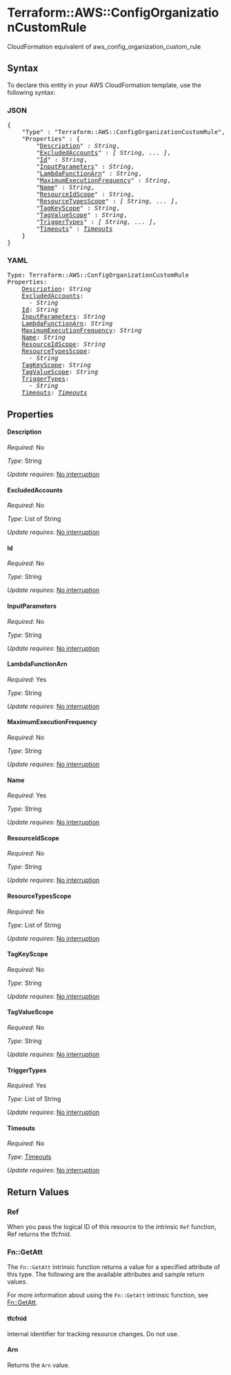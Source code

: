 # Terraform::AWS::ConfigOrganizationCustomRule

CloudFormation equivalent of aws_config_organization_custom_rule

## Syntax

To declare this entity in your AWS CloudFormation template, use the following syntax:

### JSON

<pre>
{
    "Type" : "Terraform::AWS::ConfigOrganizationCustomRule",
    "Properties" : {
        "<a href="#description" title="Description">Description</a>" : <i>String</i>,
        "<a href="#excludedaccounts" title="ExcludedAccounts">ExcludedAccounts</a>" : <i>[ String, ... ]</i>,
        "<a href="#id" title="Id">Id</a>" : <i>String</i>,
        "<a href="#inputparameters" title="InputParameters">InputParameters</a>" : <i>String</i>,
        "<a href="#lambdafunctionarn" title="LambdaFunctionArn">LambdaFunctionArn</a>" : <i>String</i>,
        "<a href="#maximumexecutionfrequency" title="MaximumExecutionFrequency">MaximumExecutionFrequency</a>" : <i>String</i>,
        "<a href="#name" title="Name">Name</a>" : <i>String</i>,
        "<a href="#resourceidscope" title="ResourceIdScope">ResourceIdScope</a>" : <i>String</i>,
        "<a href="#resourcetypesscope" title="ResourceTypesScope">ResourceTypesScope</a>" : <i>[ String, ... ]</i>,
        "<a href="#tagkeyscope" title="TagKeyScope">TagKeyScope</a>" : <i>String</i>,
        "<a href="#tagvaluescope" title="TagValueScope">TagValueScope</a>" : <i>String</i>,
        "<a href="#triggertypes" title="TriggerTypes">TriggerTypes</a>" : <i>[ String, ... ]</i>,
        "<a href="#timeouts" title="Timeouts">Timeouts</a>" : <i><a href="timeouts.md">Timeouts</a></i>
    }
}
</pre>

### YAML

<pre>
Type: Terraform::AWS::ConfigOrganizationCustomRule
Properties:
    <a href="#description" title="Description">Description</a>: <i>String</i>
    <a href="#excludedaccounts" title="ExcludedAccounts">ExcludedAccounts</a>: <i>
      - String</i>
    <a href="#id" title="Id">Id</a>: <i>String</i>
    <a href="#inputparameters" title="InputParameters">InputParameters</a>: <i>String</i>
    <a href="#lambdafunctionarn" title="LambdaFunctionArn">LambdaFunctionArn</a>: <i>String</i>
    <a href="#maximumexecutionfrequency" title="MaximumExecutionFrequency">MaximumExecutionFrequency</a>: <i>String</i>
    <a href="#name" title="Name">Name</a>: <i>String</i>
    <a href="#resourceidscope" title="ResourceIdScope">ResourceIdScope</a>: <i>String</i>
    <a href="#resourcetypesscope" title="ResourceTypesScope">ResourceTypesScope</a>: <i>
      - String</i>
    <a href="#tagkeyscope" title="TagKeyScope">TagKeyScope</a>: <i>String</i>
    <a href="#tagvaluescope" title="TagValueScope">TagValueScope</a>: <i>String</i>
    <a href="#triggertypes" title="TriggerTypes">TriggerTypes</a>: <i>
      - String</i>
    <a href="#timeouts" title="Timeouts">Timeouts</a>: <i><a href="timeouts.md">Timeouts</a></i>
</pre>

## Properties

#### Description

_Required_: No

_Type_: String

_Update requires_: [No interruption](https://docs.aws.amazon.com/AWSCloudFormation/latest/UserGuide/using-cfn-updating-stacks-update-behaviors.html#update-no-interrupt)

#### ExcludedAccounts

_Required_: No

_Type_: List of String

_Update requires_: [No interruption](https://docs.aws.amazon.com/AWSCloudFormation/latest/UserGuide/using-cfn-updating-stacks-update-behaviors.html#update-no-interrupt)

#### Id

_Required_: No

_Type_: String

_Update requires_: [No interruption](https://docs.aws.amazon.com/AWSCloudFormation/latest/UserGuide/using-cfn-updating-stacks-update-behaviors.html#update-no-interrupt)

#### InputParameters

_Required_: No

_Type_: String

_Update requires_: [No interruption](https://docs.aws.amazon.com/AWSCloudFormation/latest/UserGuide/using-cfn-updating-stacks-update-behaviors.html#update-no-interrupt)

#### LambdaFunctionArn

_Required_: Yes

_Type_: String

_Update requires_: [No interruption](https://docs.aws.amazon.com/AWSCloudFormation/latest/UserGuide/using-cfn-updating-stacks-update-behaviors.html#update-no-interrupt)

#### MaximumExecutionFrequency

_Required_: No

_Type_: String

_Update requires_: [No interruption](https://docs.aws.amazon.com/AWSCloudFormation/latest/UserGuide/using-cfn-updating-stacks-update-behaviors.html#update-no-interrupt)

#### Name

_Required_: Yes

_Type_: String

_Update requires_: [No interruption](https://docs.aws.amazon.com/AWSCloudFormation/latest/UserGuide/using-cfn-updating-stacks-update-behaviors.html#update-no-interrupt)

#### ResourceIdScope

_Required_: No

_Type_: String

_Update requires_: [No interruption](https://docs.aws.amazon.com/AWSCloudFormation/latest/UserGuide/using-cfn-updating-stacks-update-behaviors.html#update-no-interrupt)

#### ResourceTypesScope

_Required_: No

_Type_: List of String

_Update requires_: [No interruption](https://docs.aws.amazon.com/AWSCloudFormation/latest/UserGuide/using-cfn-updating-stacks-update-behaviors.html#update-no-interrupt)

#### TagKeyScope

_Required_: No

_Type_: String

_Update requires_: [No interruption](https://docs.aws.amazon.com/AWSCloudFormation/latest/UserGuide/using-cfn-updating-stacks-update-behaviors.html#update-no-interrupt)

#### TagValueScope

_Required_: No

_Type_: String

_Update requires_: [No interruption](https://docs.aws.amazon.com/AWSCloudFormation/latest/UserGuide/using-cfn-updating-stacks-update-behaviors.html#update-no-interrupt)

#### TriggerTypes

_Required_: Yes

_Type_: List of String

_Update requires_: [No interruption](https://docs.aws.amazon.com/AWSCloudFormation/latest/UserGuide/using-cfn-updating-stacks-update-behaviors.html#update-no-interrupt)

#### Timeouts

_Required_: No

_Type_: <a href="timeouts.md">Timeouts</a>

_Update requires_: [No interruption](https://docs.aws.amazon.com/AWSCloudFormation/latest/UserGuide/using-cfn-updating-stacks-update-behaviors.html#update-no-interrupt)

## Return Values

### Ref

When you pass the logical ID of this resource to the intrinsic `Ref` function, Ref returns the tfcfnid.

### Fn::GetAtt

The `Fn::GetAtt` intrinsic function returns a value for a specified attribute of this type. The following are the available attributes and sample return values.

For more information about using the `Fn::GetAtt` intrinsic function, see [Fn::GetAtt](https://docs.aws.amazon.com/AWSCloudFormation/latest/UserGuide/intrinsic-function-reference-getatt.html).

#### tfcfnid

Internal identifier for tracking resource changes. Do not use.

#### Arn

Returns the <code>Arn</code> value.

